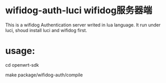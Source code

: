 wifidog-auth-luci
wifidog服务器端
=================
This is a wifidog Authentication server writed in lua language.
It run under luci, shoud install luci and wifidog first.

usage:
================
cd openwrt-sdk


make package/wifidog-auth/compile

